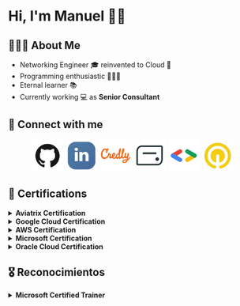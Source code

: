 # Hi, I'm Manuel 👋🏻 #

## 👨🏻‍💻  About Me ##

- Networking Engineer 🎓 reinvented to Cloud 💬 
- Programming enthusiastic 👨🏻‍💻 
- Eternal learner 📚 
- Currently working 💻 as <strong>Senior Consultant</strong>

## 🔗  Connect with me ##

<p align="center">
    <a href="https://github.com/manueldiazsoto"><img src="/images/icon-github.png" alt="GitHub" height="65" width="65"></a>
    <a href="https://www.linkedin.com/in/manueldiazsoto/"><img src="/images/icon-linkedin.png" alt="LinkedIn" height="65" width="65"></a>
    <a href="https://www.credly.com/users/manueldiazsoto"><img src="/images/icon-credly.png" alt="Credly" height="65" width="65"></a>
    <a href="https://www.credential.net/profile/manueldiazsoto/wallet"><img src="/images/icon-accredible.png" alt="Accredible.net" height="65" width="65"></a>
    <a href="https://g.dev/manueldiazsoto"><img src="/images/icon-googledev.png" alt="Google Developer" height="65" width="65"></a>
    <a href="https://www.cloudskillsboost.google/public_profiles/120ef6de-26a5-42d4-93ce-e239968f37ab"><img src="/images/icon-qwiklabs.jpeg" alt="QwikLabs" height="65" width="65"></a>
</p>

## 🏅  Certifications ##

<details>
    <summary><strong>Aviatrix Certification</strong></summary>
    <table>
        <tr>
            <td width="250"><p align="center"><img src="/images/badge_aviatrix_multicloud_network_associate.png" alt="" height="125" wi
            dth="125"></p></td>
        </tr>
        <tr>
            <td><p align="center"><a href="https://www.credly.com/badges/b321726a-fec4-495e-ab7e-e8814d8b9f59">Aviatrix Certified Engineer - Multi-Cloud Network Associate</a></p></td>
        </tr>
    </table>
</details>

<details>
    <summary><strong>Google Cloud Certification</strong></summary>
    <table>
        <tr>
            <td width="250"><p align="center"><img src="/images/badge_google_cloud_certified_cloud_digital_leader.png" alt="" height="125" width="125"></p></td>
        </tr>
        <tr>
            <td><p align="center"><a href="https://www.credential.net/5916bb03-d3bf-4c74-a186-88db50f071ff">Google Cloud Certified - Cloud Digital Leader</a></p></td>
        </tr>
    </table>
</details>

<details>
    <summary><strong>AWS Certification</strong></summary>
    <table>
        <tr>
            <td width="250"><p align="center"><img src="/images/badge_aws_certified_cloud_practitioner.png" alt="" height="125" width="125"></p></td>
            <td width="250"><p align="center"><img src="/images/badge_aws_certified_solutions_architect_associate.png" alt="" height="125" width="125"></p></td>
        </tr>
        <tr>
            <td><p align="center"><a href="https://www.credly.com/badges/14377f94-0763-40ff-8172-acbb445a0f0b">AWS Certified Cloud Practitioner</a></p></td>
            <td><p align="center"><a href="https://www.credly.com/badges/313bb8d3-5314-4bab-9032-376fe8bf1f67">AWS Certified Solutions Architect - Associate</a></p></td>
        </tr>
    </table>
</details>

<details>
  <summary><strong>Microsoft Certification</strong></summary>
    <table>
        <tr>
            <td width="250"><p align="center"><img src="/images/badge_ms_az900.png" alt="" height="125" width="125"></p></td>
            <td width="250"><p align="center"><img src="/images/badge_ms_dp900.png" alt="" height="125" width="125"></p></td>
            <td width="250"><p align="center"><img src="/images/badge_ms_ai900.png" alt="" height="125" width="125"></p></td>
            <td width="250"><p align="center"><img src="/images/badge_ms_pl900.png" alt="" height="125" width="125"></p></td>
        </tr>
        <tr>
            <td><p align="center"><a href="https://www.credly.com/badges/4e80a159-65e4-4832-8ae2-42e691cb33f0">Microsoft Certified: Azure Fundamentals</a></p></td>
            <td><p align="center"><a href="https://www.credly.com/badges/b4891267-919b-4114-8982-3d702a9d8dbd">Microsoft Certified: Azure Data Fundamentals</a></p></td>
            <td><p align="center"><a href="https://www.credly.com/badges/a2fa37c2-9f9f-487a-bcb8-fdd046b38eb8">Microsoft Certified: Azure AI Fundamentals</a></p></td>
            <td><p align="center"><a href="https://www.credly.com/badges/3e35d29b-f358-4ff6-b869-8946d3e877b3">Microsoft Certified: Power Platform Fundamental
</a></p></td>
        </tr>
        <tr>
            <td width="250"></td>
            <td width="250"></td>
            <td width="250"></td>
            <td width="250"></td>
        </tr>
        <tr>
            <td width="250"><p align="center"><img src="/images/badge_ms_sc900.png" alt="" height="125" width="125"></p></td>
            <td width="250"><p align="center"><img src="/images/badge_ms_mb910.png" alt="" height="125" width="125"></p></td>
            <td width="250"><p align="center"><img src="/images/badge_ms_az104.png" alt="" height="125" width="125"></p></td>
            <td width="250"><p align="center"><img src="/images/badge_ms_az204.png" alt="" height="125" width="125"></p></td>
        </tr>
        <tr>
            <td><p align="center"><a href="https://www.credly.com/badges/2c5ce055-c6db-4306-a857-92c4bc741546">Microsoft Certified: Security, Compliance, and Identity Fundamentals</a></p></td>
            <td><p align="center"><a href="https://www.credly.com/badges/c8841471-ff40-4c0d-8264-07601f3a1c62">Microsoft Certified: Dynamics 365 Fundamentals (CRM)</a></p></td>
            <td><p align="center"><a href="https://www.credly.com/badges/994ab82a-6a7c-451c-9f9f-227d144d5012">Microsoft Certified: Azure Administrator Associate</a></p></td>
            <td><p align="center"><a href="https://www.credly.com/badges/a612272d-3258-4c22-ad97-fb80d43d9f2c">Microsoft Certified: Azure Developer Associate</a></p></td>
        </tr>
        <tr>
            <td width="250"></td>
            <td width="250"></td>
            <td width="250"></td>
            <td width="250"></td>
        </tr>
        <tr>
            <td width="250"><p align="center"><img src="/images/badge_ms_dp100" alt="" height="125" width="125"></p></td>
            <td width="250"><p align="center"><img src="#" alt="" height="125" width="125"></p></td>
            <td width="250"><p align="center"><img src="#" alt="" height="125" width="125"></p></td>
            <td width="250"><p align="center"><img src="#" alt="" height="125" width="125"></p></td>
        </tr>
        <tr>
            <td><p align="center"><a href="https://www.credly.com/badges/8c586eb6-88fc-4104-9a3f-ce6549405a28">Microsoft Certified: Azure Data Scientist Associate</a></p></td>
            <td><p align="center"><a href="#"></a></p></td>
            <td><p align="center"><a href="#"></a></p></td>
            <td><p align="center"><a href="#"></a></a></p></td>
        </tr>
    </table>
</details>

<details>
    <summary><strong>Oracle Cloud Certification</strong></summary>
    <table>
        <tr>
            <td width="250"><p align="center"><img src="/images/badge_oracle_cloud_infrastructure_foundations_2021_certified_associate.png" alt="" height="125" wi
            dth="125"></p></td>
        </tr>
        <tr>
            <td><p align="center"><a href="#">Oracle Cloud Infrastructure Foundations 2021 Certified Associate</a></p></td>
        </tr>
    </table>
</details>

## 🎖  Reconocimientos ##

<details>
  <summary><strong>Microsoft Certified Trainer</strong></summary>
    <table>
        <tr>
            <td width="250"><p align="center"><img src="/images/badge_mct_21-22.png" alt="" height="125" width="125"></p></td>
            <td width="250"><p align="center"><img src="/images/badge_mct_22-23.png" alt="" height="125" width="125"></p></td>
            <td width="250"><p align="center"><img src="/images/badge_mct_23-24.png" alt="" height="125" width="125"></p></td>
        </tr>
        <tr>
            <td><p align="center"><a href="https://www.credly.com/badges/7f21cf8d-7095-4e4c-ada6-8095a55db104">Microsoft Certified Trainer 2021-2022</a></p></td>
            <td><p align="center"><a href="https://www.credly.com/badges/4199c507-7981-4b7d-842d-a0e7311b3063">Microsoft Certified Trainer 2022-2023</a></p></td>
            <td><p align="center"><a href="https://www.credly.com/badges/3ce35660-3b34-4ab0-946d-b2b62c9cd8b5">Microsoft Certified Trainer 2023-2024</a></p></td>
        </tr>
    </table>
</details>


<!-- 
## 📈 Stats ##

<p align="center">
    <img align="center" src="https://github-readme-stats.vercel.app/api/top-langs/?username=manueldiazsoto&layout=compact&show_icons=true&title_color=fff&icon_color=79ff97&text_color=9f9f9f&bg_color=151515" height="150"><img align="center" src="https://github-readme-stats.vercel.app/api/?username=manueldiazsoto&hide=contribs,prs&show_icons=true&title_color=fff&icon_color=79ff97&text_color=9f9f9f&bg_color=151515" height="150">
</p>
--> 